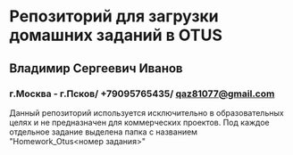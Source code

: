 # Репозиторий для загрузки домашних заданий в OTUS
## Владимир Сергеевич Иванов
### г.Москва - г.Псков/ +79095765435/ qaz81077@gmail.com
Данный репозиторий используется исключительно в образовательных целях и не предназначен для коммерческих проектов.
Под каждое отдельное задание выделена папка с названием "Homework_Otus<номер задания>"
